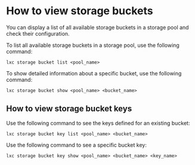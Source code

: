 # How to view storage buckets

You can display a list of all available storage buckets in a storage pool and check their configuration.

To list all available storage buckets in a storage pool, use the following command:

    lxc storage bucket list <pool_name>

To show detailed information about a specific bucket, use the following command:

    lxc storage bucket show <pool_name> <bucket_name>

## How to view storage bucket keys

Use the following command to see the keys defined for an existing bucket:

    lxc storage bucket key list <pool_name> <bucket_name>

Use the following command to see a specific bucket key:

    lxc storage bucket key show <pool_name> <bucket_name> <key_name>
